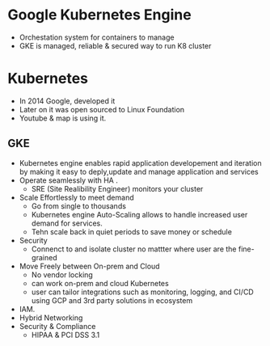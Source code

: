 # Google Kubernetes Engine
- Orchestation system for containers to manage 
- GKE is managed, reliable & secured way to run K8 cluster

# Kubernetes
- In 2014 Google, developed it 
- Later on it was open sourced to Linux Foundation 
- Youtube & map is using it.

## GKE
- Kubernetes engine enables rapid application developement and iteration by making it easy to deply,update and manage application and services
- Operate seamlessly with HA .
  - SRE (Site Realibility Engineer) monitors your cluster
- Scale Effortlessly to meet demand
  - Go from single to thousands
  - Kubernetes engine Auto-Scaling allows to handle increased user demand for services.
  - Tehn scale back in quiet periods to save money or schedule 
- Security
  - Connenct to and isolate cluster no mattter where user are the fine-grained
- Move Freely between On-prem and Cloud
  - No vendor locking
  - can work on-prem and cloud Kubernetes
  - user can tailor integrations such as monitoring, logging, and CI/CD using GCP and 3rd party solutions in ecosystem
- IAM.
- Hybrid Networking 
- Security & Compliance
  - HIPAA & PCI DSS 3.1

